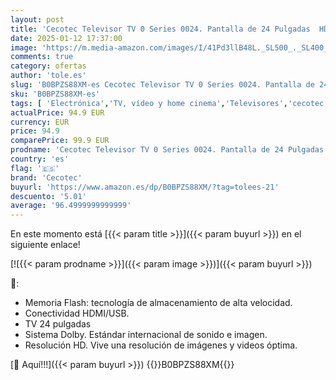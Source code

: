 ```yaml
---
layout: post
title: 'Cecotec Televisor TV 0 Series 0024. Pantalla de 24 Pulgadas  HD  Resolución de imágenes y Videos óptima  Sistema Dolby  Memoria Flash  Conectividad HDMI/USB  Mando a Distancia  Clase E.'
date: 2025-01-12 17:37:00
image: 'https://m.media-amazon.com/images/I/41Pd3llB48L._SL500_._SL400_.jpg'
comments: true
category: ofertas
author: 'tole.es'
slug: 'B0BPZS88XM-es Cecotec Televisor TV 0 Series 0024. Pantalla de 24...'
sku: 'B0BPZS88XM-es'
tags: [ 'Electrónica','TV, vídeo y home cinema','Televisores','cecotec','televisor','🇪🇸', ]
actualPrice: 94.9 EUR
currency: EUR
price: 94.9
comparePrice: 99.9 EUR
prodname: 'Cecotec Televisor TV 0 Series 0024. Pantalla de 24 Pulgadas  HD  Resolución de imágenes y Videos óptima  Sistema Dolby  Memoria Flash  Conectividad HDMI/USB  Mando a Distancia  Clase E.'
country: 'es'
flag: '🇪🇸'
brand: 'Cecotec'
buyurl: 'https://www.amazon.es/dp/B0BPZS88XM/?tag=tolees-21'
descuento: '5.01'
average: '96.4999999999999'
---
```


En este momento está [{{< param title >}}]({{< param buyurl >}}) en el siguiente enlace!

[![{{< param prodname >}}]({{< param image >}})]({{< param buyurl >}})

🔎:

- Memoria Flash: tecnología de almacenamiento de alta velocidad.
- Conectividad HDMI/USB.
- TV 24 pulgadas
- Sistema Dolby. Estándar internacional de sonido e imagen.
- Resolución HD. Vive una resolución de imágenes y videos óptima.

[🛒 Aquí!!!]({{< param buyurl >}})
{{<world>}}B0BPZS88XM{{</world>}}

